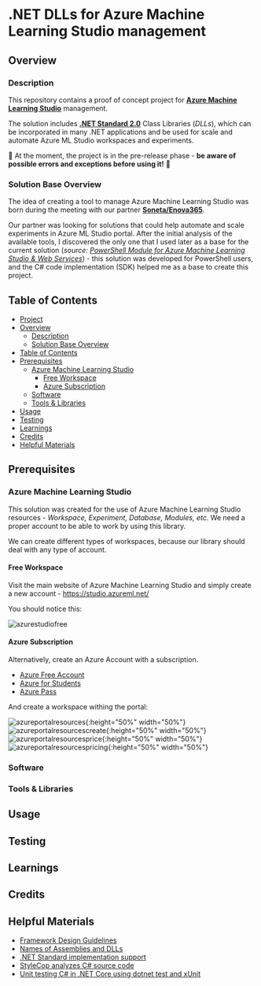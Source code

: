 # .NET DLLs for Azure Machine Learning Studio management

## Overview

### Description

This repository contains a proof of concept project for **[Azure Machine Learning Studio](https://docs.microsoft.com/en-us/azure/machine-learning/studio/what-is-ml-studio)** management.

The solution includes **[.NET Standard 2.0](https://docs.microsoft.com/en-us/dotnet/standard/net-standard)** Class Libraries (*DLLs*),
which can be incorporated in many .NET applications and be used for scale and automate Azure ML Studio workspaces and experiments.

:construction: At the moment, the project is in the pre-release phase - __be aware of possible errors and exceptions before using it!__ :construction:

### Solution Base Overview

The idea of creating a tool to manage Azure Machine Learning Studio was born during the meeting with our partner **[Soneta/Enova365](https://www.enova.pl/en/)**.

Our partner was looking for solutions that could help automate and scale experiments in Azure ML Studio portal.
After the initial analysis of the available tools, I discovered the only one
that I used later as a base for the current solution
(*source: [PowerShell Module for Azure Machine Learning Studio & Web Services](https://github.com/hning86/azuremlps)*) - this solution was developed for PowerShell users, and the C# code implementation (SDK) helped me as a base to create this project.

## Table of Contents

- [Project](#net-dlls-for-azure-machine-learning-studio-management)  
- [Overview](#overview)  
  - [Description](#description)  
  - [Solution Base Overview](#solution-base-overview)  
- [Table of Contents](#table-of-contents)  
- [Prerequisites](#prerequisites)
  - [Azure Machine Learning Studio](#azure-machine-learning-studio)
    - [Free Workspace](#free-workspace)
    - [Azure Subscription](#azure-subscription)
  - [Software](#software)
  - [Tools & Libraries](#tools-libraries)
- [Usage](#usage)
- [Testing](#testing)
- [Learnings](#learnings)
- [Credits](#credits)
- [Helpful Materials](#helpful-materials)

## Prerequisites

### Azure Machine Learning Studio

This solution was created for the use of Azure Machine Learning Studio resources - *Workspace, Experiment, Database, Modules, etc.*
We need a proper account to be able to work by using this library.

We can create different types of workspaces, because our library should deal with any type of account.

#### Free Workspace

Visit the main website of Azure Machine Learning Studio and simply create a new account - https://studio.azureml.net/

You should notice this:

![azurestudiofree](assets/azure-studio-free.PNG)

#### Azure Subscription

Alternatively, create an Azure Account with a subscription.

- [Azure Free Account](https://azure.microsoft.com/en-us/offers/ms-azr-0044p/)
- [Azure for Students](https://azure.microsoft.com/en-us/free/students/)
- [Azure Pass](https://www.microsoftazurepass.com/Home/HowTo)

And create a workspace withing the portal:

![azureportalresources](assets/azure-portal-resources.png){:height="50%" width="50%"}
![azureportalresourcescreate](assets/azure-portal-resources-create.png){:height="50%" width="50%"}
![azureportalresourcesprice](assets/azure-portal-resources-price.png){:height="50%" width="50%"}
![azureportalresourcespricing](assets/azure-portal-resources-pricing.png){:height="50%" width="50%"}

### Software

### Tools & Libraries

## Usage

## Testing

## Learnings

## Credits

## Helpful Materials

- [Framework Design Guidelines](https://docs.microsoft.com/en-us/dotnet/standard/design-guidelines/index)
- [Names of Assemblies and DLLs](https://docs.microsoft.com/en-us/dotnet/standard/design-guidelines/names-of-assemblies-and-dlls)
- [.NET Standard implementation support](https://docs.microsoft.com/en-us/dotnet/standard/net-standard#net-platforms-support)
- [StyleCop analyzes C# source code](https://github.com/StyleCop)
- [Unit testing C# in .NET Core using dotnet test and xUnit](https://docs.microsoft.com/en-us/dotnet/core/testing/unit-testing-with-dotnet-test)
